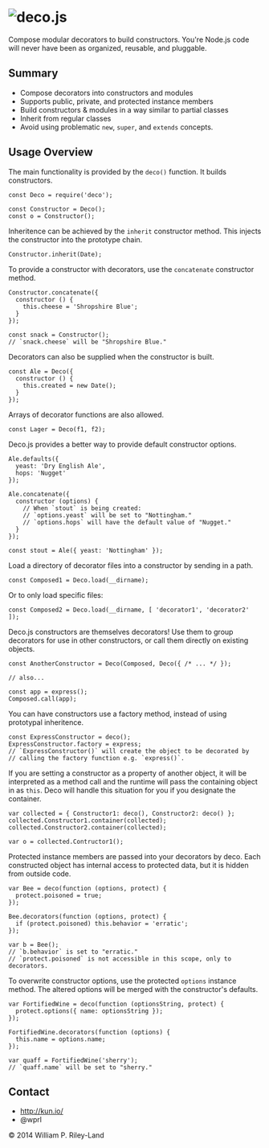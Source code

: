 ![deco.js](https://raw.githubusercontent.com/wprl/deco/master/deco.jpeg "deco.js")
=======
Compose modular decorators to build constructors.  You're Node.js code will never have been as organized, reusable, and pluggable.

Summary
-------

 * Compose decorators into constructors and modules
 * Supports public, private, and protected instance members
 * Build constructors & modules in a way similar to partial classes
 * Inherit from regular classes
 * Avoid using problematic `new`, `super`, and `extends` concepts.

Usage Overview
--------------

The main functionality is provided by the `deco()` function.  It builds constructors.

    const Deco = require('deco');

    const Constructor = Deco();
    const o = Constructor();

Inheritence can be achieved by the `inherit` constructor method.  This injects the constructor into the prototype chain.

    Constructor.inherit(Date);

To provide a constructor with decorators, use the `concatenate` constructor method.

    Constructor.concatenate({
      constructor () {
        this.cheese = 'Shropshire Blue';
      }
    });

    const snack = Constructor();
    // `snack.cheese` will be "Shropshire Blue."

Decorators can also be supplied when the constructor is built.

    const Ale = Deco({
      constructor () {
        this.created = new Date();
      }
    });

Arrays of decorator functions are also allowed.

    const Lager = Deco(f1, f2);

Deco.js provides a better way to provide default constructor options.

    Ale.defaults({
      yeast: 'Dry English Ale',
      hops: 'Nugget'
    });

    Ale.concatenate({
      constructor (options) {
        // When `stout` is being created:
        // `options.yeast` will be set to "Nottingham."
        // `options.hops` will have the default value of "Nugget."
      }
    });

    const stout = Ale({ yeast: 'Nottingham' });


Load a directory of decorator files into a constructor by sending in a path.

    const Composed1 = Deco.load(__dirname);

Or to only load specific files:

    const Composed2 = Deco.load(__dirname, [ 'decorator1', 'decorator2' ]);

Deco.js constructors are themselves decorators!  Use them to group decorators for use in other constructors, or call them directly on existing objects.

    const AnotherConstructor = Deco(Composed, Deco({ /* ... */ });

    // also...

    const app = express();
    Composed.call(app);

You can have constructors use a factory method, instead of using prototypal inheritence.

    const ExpressConstructor = deco();
    ExpressConstructor.factory = express;
    // `ExpressConstructor()` will create the object to be decorated by
    // calling the factory function e.g. `express()`.

If you are setting a constructor as a property of another object, it will be interpreted as a method call and the runtime will pass the containing object in as `this`.  Deco will handle this situation for you if you designate the container.

    var collected = { Constructor1: deco(), Constructor2: deco() };
    collected.Constructor1.container(collected);
    collected.Constructor2.container(collected);

    var o = collected.Contructor1();

Protected instance members are passed into your decorators by deco.  Each constructed object has internal access to protected data, but it is hidden from outside code.

    var Bee = deco(function (options, protect) {
      protect.poisoned = true;
    });

    Bee.decorators(function (options, protect) {
      if (protect.poisoned) this.behavior = 'erratic';
    });

    var b = Bee();
    // `b.behavior` is set to "erratic."
    // `protect.poisoned` is not accessible in this scope, only to decorators.

To overwrite constructor options, use the protected `options` instance method.  The altered options will be merged with the constructor's defaults.

    var FortifiedWine = deco(function (optionsString, protect) {
      protect.options({ name: optionsString });
    });

    FortifiedWine.decorators(function (options) {
      this.name = options.name;
    });

    var quaff = FortifiedWine('sherry');
    // `quaff.name` will be set to "sherry."

Contact
-------

 * http://kun.io/
 * @wprl

&copy; 2014 William P. Riley-Land

